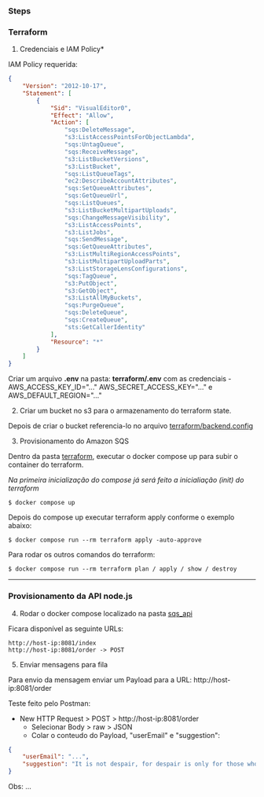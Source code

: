 ### Steps

### Terraform

1. Credenciais e IAM Policy*

IAM Policy requerida:
```json
{
    "Version": "2012-10-17",
    "Statement": [
        {
            "Sid": "VisualEditor0",
            "Effect": "Allow",
            "Action": [
                "sqs:DeleteMessage",
                "s3:ListAccessPointsForObjectLambda",
                "sqs:UntagQueue",
                "sqs:ReceiveMessage",
                "s3:ListBucketVersions",
                "s3:ListBucket",
                "sqs:ListQueueTags",
                "ec2:DescribeAccountAttributes",
                "sqs:SetQueueAttributes",
                "sqs:GetQueueUrl",
                "sqs:ListQueues",
                "s3:ListBucketMultipartUploads",
                "sqs:ChangeMessageVisibility",
                "s3:ListAccessPoints",
                "s3:ListJobs",
                "sqs:SendMessage",
                "sqs:GetQueueAttributes",
                "s3:ListMultiRegionAccessPoints",
                "s3:ListMultipartUploadParts",
                "s3:ListStorageLensConfigurations",
                "sqs:TagQueue",
                "s3:PutObject",
                "s3:GetObject",
                "s3:ListAllMyBuckets",
                "sqs:PurgeQueue",
                "sqs:DeleteQueue",
                "sqs:CreateQueue",
                "sts:GetCallerIdentity"
            ],
            "Resource": "*"
        }
    ]
}
```



Criar um arquivo **.env** na pasta: **terraform/.env** com as credenciais - AWS_ACCESS_KEY_ID="..." AWS_SECRET_ACCESS_KEY="..." e AWS_DEFAULT_REGION="..."

2. Criar um bucket no s3 para o armazenamento do terraform state.

Depois de criar o bucket referencia-lo no arquivo [terraform/backend.config](https://github.com/thiiferrs/terraform-sqs-api/blob/main/terraform/backend.config)

3. Provisionamento do Amazon SQS

Dentro da pasta [terraform](https://github.com/thiiferrs/terraform-sqs-api/blob/main/terraform), executar o docker compose up para subir o container do terraform.

*Na primeira inicialização do compose já será feito a inicialiação (init) do terraform*
```
$ docker compose up
```

Depois do compose up executar terraform apply conforme o exemplo abaixo:
```
$ docker compose run --rm terraform apply -auto-approve
```

Para rodar os outros comandos do terraform:
```
$ docker compose run --rm terraform plan / apply / show / destroy
```
____

### Provisionamento da API node.js

4. Rodar o docker compose localizado na pasta [sqs_api](https://github.com/thiiferrs/terraform-sqs-api/tree/main/sqs_api)

Ficara disponível as seguinte URLs:
```
http://host-ip:8081/index
http://host-ip:8081/order -> POST
```

5. Enviar mensagens para fila

Para envio da mensagem enviar um Payload para a URL: http://host-ip:8081/order


Teste feito pelo Postman:

- New HTTP Request > POST > http://host-ip:8081/order
  - Selecionar Body > raw > JSON
  - Colar o conteudo do Payload, "userEmail" e "suggestion":
```json
{
    "userEmail": "...",
    "suggestion": "It is not despair, for despair is only for those who see the end beyond all doubt. We do not"
}
```

Obs: ...